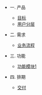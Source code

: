 - 一. 产品 

    - [目标](product/target.md)
    - [用户分层](product/users.md)

- 二. 需求

    - [业务流程](demand/business.md)

- 三. 功能  

    - [功能模块1](features/feat1.md)

- 四. 排期

    - [交付](deadline/deadline1.md)